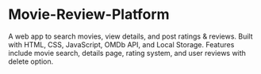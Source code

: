 # Movie-Review-Platform
A web app to search movies, view details, and post ratings &amp; reviews. Built with HTML, CSS, JavaScript, OMDb API, and Local Storage. Features include movie search, details page, rating system, and user reviews with delete option.

